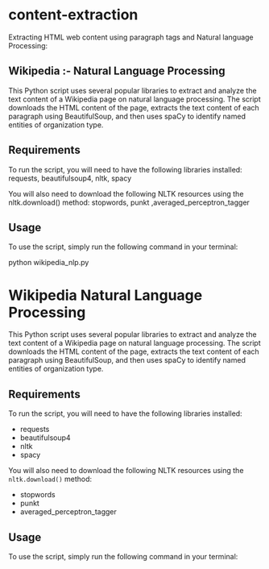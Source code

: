 # content-extraction
Extracting HTML web content using paragraph tags and Natural language Processing:

## Wikipedia :-  Natural Language Processing
This Python script uses several popular libraries to extract and analyze the text content of a Wikipedia page on natural language processing. The script downloads the HTML content of the page, extracts the text content of each paragraph using BeautifulSoup, and then uses spaCy to identify named entities of organization type.
## Requirements
To run the script, you will need to have the following libraries installed:
 requests, beautifulsoup4, nltk, spacy 
 
You will also need to download the following NLTK resources using the nltk.download() method:
stopwords, punkt ,averaged_perceptron_tagger
## Usage
To use the script, simply run the following command in your terminal:

python wikipedia_nlp.py

# Wikipedia Natural Language Processing

This Python script uses several popular libraries to extract and analyze the text content of a Wikipedia page on natural language processing. The script downloads the HTML content of the page, extracts the text content of each paragraph using BeautifulSoup, and then uses spaCy to identify named entities of organization type.

## Requirements
To run the script, you will need to have the following libraries installed:
- requests
- beautifulsoup4
- nltk
- spacy

You will also need to download the following NLTK resources using the `nltk.download()` method:
- stopwords
- punkt
- averaged_perceptron_tagger

## Usage
To use the script, simply run the following command in your terminal:

